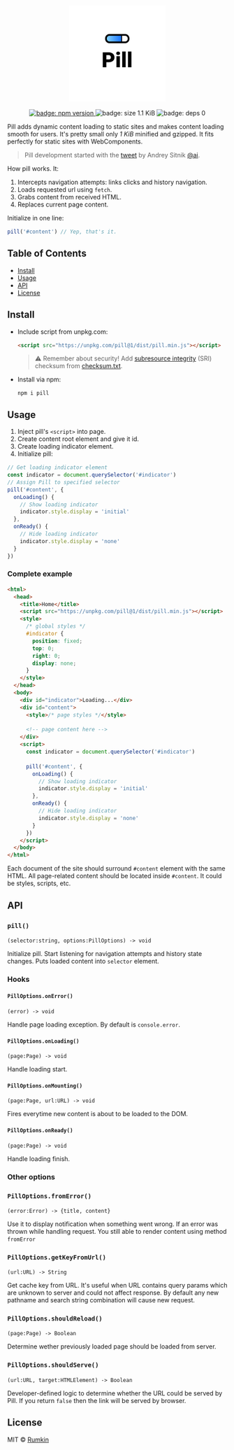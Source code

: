 <p align="center">
  <img width="220" alt="Pill logo" src="docs/cover.png">
</p>

<p align="center">
  <a href="https://npmjs.com/package/pill">
    <img alt="badge: npm version" src="https://img.shields.io/npm/v/pill.svg?style=flat-square" />
  </a>
  <img alt="badge: size 1.1 KiB" src="https://img.shields.io/badge/size-1.1%20KiB-blue.svg?style=flat-square" />
  <img alt="badge: deps 0" src="https://img.shields.io/badge/deps-0-blue.svg?style=flat-square" />
</p>

Pill adds dynamic content loading to static sites and makes content loading
smooth for users. It's pretty small only _1 KiB_ minified and gzipped. It fits perfectly
for static sites with WebComponents.

> Pill development started with the [tweet](https://twitter.com/sitnikcode/status/1109626507331338240)
by Andrey Sitnik [@ai](https://github.com/ai).

How pill works. It:

1. Intercepts navigation attempts: links clicks and history navigation.
2. Loads requested url using `fetch`.
3. Grabs content from received HTML.
4. Replaces current page content.

Initialize in one line:
```javascript
pill('#content') // Yep, that's it.
```

## Table of Contents

* [Install](#install)
* [Usage](#usage)
* [API](#api)
* [License](#license)

## Install

* Include script from unpkg.com:
  ```html
  <script src="https://unpkg.com/pill@1/dist/pill.min.js"></script>
  ```

  > ⚠️ Remember about security! Add [subresource integrity](https://developer.mozilla.org/en-US/docs/Web/Security/Subresource_Integrity) (SRI) checksum
  > from [checksum.txt](https://unpkg.com/pill@1/dist/checksum.txt).

* Install via npm:

  ```
  npm i pill
  ```

## Usage

1. Inject pill's `<script>` into page.
2. Create content root element and give it id.
3. Create loading indicator element.
4. Initialize pill:
  ```javascript
  // Get loading indicator element
  const indicator = document.querySelector('#indicator')
  // Assign Pill to specified selector
  pill('#content', {
    onLoading() {
      // Show loading indicator
      indicator.style.display = 'initial'
    },
    onReady() {
      // Hide loading indicator
      indicator.style.display = 'none'
    }
  })
  ```

### Complete example

```html
<html>
  <head>
    <title>Home</title>
    <script src="https://unpkg.com/pill@1/dist/pill.min.js"></script>
    <style>
      /* global styles */
      #indicator {
        position: fixed;
        top: 0;
        right: 0;
        display: none;
      }
    </style>
  </head>
  <body>
    <div id="indicator">Loading...</div>
    <div id="content">
      <style>/* page styles */</style>

      <!-- page content here -->
    </div>
    <script>
      const indicator = document.querySelector('#indicator')

      pill('#content', {
        onLoading() {
          // Show loading indicator
          indicator.style.display = 'initial'
        },
        onReady() {
          // Hide loading indicator
          indicator.style.display = 'none'
        }
      })
    </script>
  </body>
</html>
```

Each document of the site should surround `#content` element with the same HTML.
All page-related content should be located inside `#content`. It could be styles, scripts, etc.

## API

### `pill()`
```
(selector:string, options:PillOptions) -> void
```

Initialize pill. Start listening for navigation attempts and history state changes. Puts loaded
content into `selector` element.

### Hooks

#### `PillOptions.onError()`
```
(error) -> void
```
Handle page loading exception. By default is `console.error`.

#### `PillOptions.onLoading()`
```
(page:Page) -> void
```
Handle loading start.

#### `PillOptions.onMounting()`
```
(page:Page, url:URL) -> void
```

Fires everytime new content is about to be loaded to the DOM.

#### `PillOptions.onReady()`
```
(page:Page) -> void
```
Handle loading finish.

### Other options

### `PillOptions.fromError()`
```
(error:Error) -> {title, content}
```
Use it to display notification when something went wrong.
If an error was thrown while handling request. You still able
to render content using method `fromError`

### `PillOptions.getKeyFromUrl()`
```
(url:URL) -> String
```

Get cache key from URL. It's useful when URL contains query params which
are unknown to server and could not affect response. By default any
new pathname and search string combination will cause new request.

### `PillOptions.shouldReload()`
```
(page:Page) -> Boolean
```

Determine wether previously loaded page should be loaded from server.

### `PillOptions.shouldServe()`
```
(url:URL, target:HTMLElement) -> Boolean
```
Developer-defined logic to determine whether the URL could be served by Pill.
If you return `false` then the link will be served by browser.

## License

MIT © [Rumkin](https://rumk.in)
